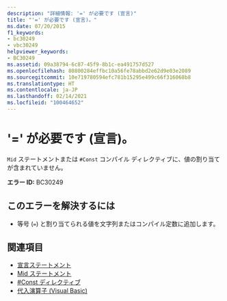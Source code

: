 ```yaml
---
description: "詳細情報: '=' が必要です (宣言)"
title: "'=' が必要です (宣言)。"
ms.date: 07/20/2015
f1_keywords:
- bc30249
- vbc30249
helpviewer_keywords:
- BC30249
ms.assetid: 09a38794-6c87-45f9-8b1c-ea491757d527
ms.openlocfilehash: 80800284effbc10a56fe78abbd2e62d9e03e2089
ms.sourcegitcommit: 10e719780594efc781b15295e499c66f316068b8
ms.translationtype: HT
ms.contentlocale: ja-JP
ms.lasthandoff: 02/14/2021
ms.locfileid: "100464652"
---
```

# <a name="-expected-declaration"></a>'=' が必要です (宣言)。

`Mid` ステートメントまたは `#Const` コンパイル ディレクティブに、値の割り当てが含まれていません。  
  
 **エラー ID:** BC30249  
  
## <a name="to-correct-this-error"></a>このエラーを解決するには  
  
- 等号 (`=`) と割り当てられる値を文字列またはコンパイル定数に追加します。  
  
## <a name="see-also"></a>関連項目

- [宣言ステートメント](../programming-guide/language-features/statements.md#declaration-statements)
- [Mid ステートメント](../language-reference/statements/mid-statement.md)
- [#Const ディレクティブ](../language-reference/directives/const-directive.md)
- [代入演算子 (Visual Basic)](../language-reference/operators/assignment-operators.md)
